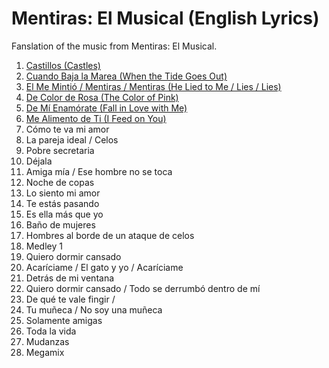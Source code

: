 # Mentiras: El Musical (English Lyrics)

Fanslation of the music from Mentiras: El Musical. 

1. [Castillos (Castles)](./01-castillos.md)
2. [Cuando Baja la Marea (When the Tide Goes Out)](./02-cuando-baja-la-marea.md)
3. [El Me Mintió / Mentiras / Mentiras (He Lied to Me / Lies / Lies)](./03-el-me-mintio.md)
4. [De Color de Rosa (The Color of Pink)](./04-de-color-de-rosa.md)
5. [De Mí Enamórate (Fall in Love with Me)](./05-de-mi-enamorate.md)
6. [Me Alimento de Ti (I Feed on You)](./06-me-alimento-de-ti)
7. Cómo te va mi amor
8. La pareja ideal / Celos
9. Pobre secretaria
10. Déjala
11. Amiga mía / Ese hombre no se toca
12. Noche de copas
13. Lo siento mi amor
14. Te estás pasando
15. Es ella más que yo
16. Baño de mujeres
17. Hombres al borde de un ataque de celos
18. Medley 1
19. Quiero dormir cansado
20. Acaríciame / El gato y yo / Acaríciame
21. Detrás de mi ventana
22. Quiero dormir cansado / Todo se derrumbó dentro de mí
23. De qué te vale fingir /
24. Tu muñeca / No soy una muñeca
25. Solamente amigas
26. Toda la vida
27. Mudanzas
28. Megamix


